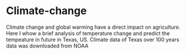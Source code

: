# Climate-change
Climate change and global warming have a direct impact on agriculture. Here I whow a brief analysis of temperature change and predict the tempeature in future in Texas, US. 
Climate data of Texas over 100 years data was downloaded from NOAA
